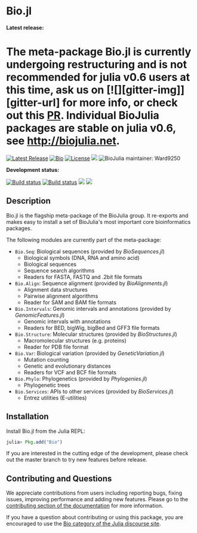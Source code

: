 # Bio.jl

**Latest release:**

# The meta-package Bio.jl is currently undergoing restructuring and is not recommended for julia v0.6 users at this time, ask us on [![][gitter-img]][gitter-url] for more info, or check out this [PR](https://github.com/BioJulia/Bio.jl/issues/425). Individual BioJulia packages are stable on julia v0.6, see http://biojulia.net.
[![Latest Release](https://img.shields.io/github/release/BioJulia/Bio.jl.svg)](https://github.com/BioJulia/Bio.jl/releases/latest)
[![Bio](http://pkg.julialang.org/badges/Bio_0.6.svg)](http://pkg.julialang.org/?pkg=Bio)
[![License](https://img.shields.io/badge/license-MIT-green.svg)](https://github.com/BioJulia/Bio.jl/blob/master/LICENSE)
[![](https://img.shields.io/badge/docs-stable-blue.svg)](https://biojulia.github.io/Bio.jl/stable)
![BioJulia maintainer: Ward9250](https://img.shields.io/badge/BioJulia%20Maintainer-Ward9250-orange.svg)

**Development status:**

[![Build status](https://travis-ci.org/BioJulia/Bio.jl.svg?branch=master)](https://travis-ci.org/BioJulia/Bio.jl)
[![Build status](https://ci.appveyor.com/api/projects/status/nq4w264346py8esp/branch/master?svg=true)](https://ci.appveyor.com/project/Ward9250/bio-jl/branch/master)
[![](https://codecov.io/gh/BioJulia/Bio.jl/branch/master/graph/badge.svg)](https://codecov.io/gh/BioJulia/Bio.jl)
[![](https://img.shields.io/badge/docs-latest-blue.svg)](https://biojulia.github.io/Bio.jl/latest)


## Description

Bio.jl is the flagship meta-package of the BioJulia group.
It re-exports and makes easy to install a set of BioJulia's most important
core bioinformatics packages.

The following modules are currently part of the meta-package:

* `Bio.Seq`: Biological sequences (provided by _BioSequences.jl_)
    * Biological symbols (DNA, RNA and amino acid)
    * Biological sequences
    * Sequence search algorithms
    * Readers for FASTA, FASTQ and .2bit file formats
* `Bio.Align`: Sequence alignment (provided by _BioAlignments.jl_)
    * Alignment data structures
    * Pairwise alignment algorithms
    * Reader for SAM and BAM file formats
* `Bio.Intervals`: Genomic intervals and annotations (provided by _GenomicFeatures.jl_)
    * Genomic intervals with annotations
    * Readers for BED, bigWig, bigBed and GFF3 file formats
* `Bio.Structure`: Molecular structures (provided by _BioStructures.jl_)
    * Macromolecular structures (e.g. proteins)
    * Reader for PDB file format
* `Bio.Var`: Biological variation (provided by _GeneticVariation.jl_)
    * Mutation counting
    * Genetic and evolutionary distances
    * Readers for VCF and BCF file formats
* `Bio.Phylo`: Phylogenetics (provided by _Phylogenies.jl_)
    * Phylogenetic trees
* `Bio.Services`: APIs to other services (provided by _BioServices.jl_)
    * Entrez utilities (E-utilities)


## Installation

Install Bio.jl from the Julia REPL:

```julia
julia> Pkg.add("Bio")

```

If you are interested in the cutting edge of the development, please check out
the master branch to try new features before release.

## Contributing and Questions

We appreciate contributions from users including reporting bugs, fixing issues,
improving performance and adding new features.
Please go to the [contributing section of the documentation](biojulia.github.io/BioSequences.jl/stable/contributing)
for more information.

If you have a question about
contributing or using this package, you are encouraged to use the
[Bio category of the Julia discourse
site](https://discourse.julialang.org/c/domain/bio).
